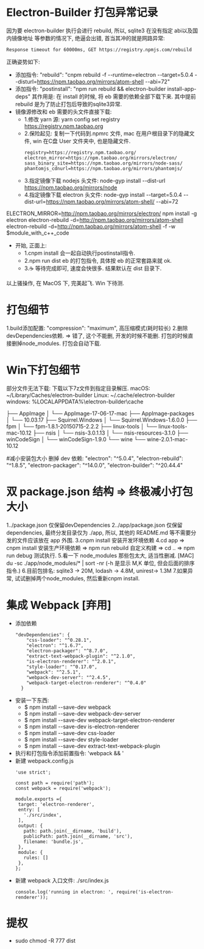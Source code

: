 # Electron-Builder 打包异常记录

因为要 electron-builder 执行会进行 rebuild, 所以, sqlite3 在没有指定 abi以及国内镜像地址 等参数的情况下,
绝逼会出错, 首当其冲的就是网路异常: 
```
Response timeout for 60000ms, GET https://registry.npmjs.com/rebuild
```

正确姿势如下: 
 - 添加指令: "rebuild": "cnpm rebuild -f --runtime=electron --target=5.0.4 --disturl=https://npm.taobao.org/mirrors/atom-shell --abi=72"
 - 添加指令: "postinstall": "npm run rebuild && electron-builder install-app-deps"
 其作用是: 在 install 的时候, 将 eb 需要的依赖全部下载下来. 其中提前 rebuild 是为了防止打包后导致的sqlite3异常.
 - 镜像源修改和 eb 需要的头文件直接下载: 
    - 1.修改 yarn 源: yarn config set registry https://registry.npm.taobao.org
    - 2.保险起见: 复制一下代码到.npmrc 文件, mac 在用户根目录下的隐藏文件, win 在C盘 User 文件夹中, 也是隐藏文件.
        ```
        registry=https://registry.npm.taobao.org/
        electron_mirror=https://npm.taobao.org/mirrors/electron/
        sass_binary_site=https://npm.taobao.org/mirrors/node-sass/
        phantomjs_cdnurl=https://npm.taobao.org/mirrors/phantomjs/
        ```
    - 3.指定镜像下载 nodejs 头文件: node-gyp install --dist-url https://npm.taobao.org/mirrors/node
    - 4.指定镜像下载 electron 头文件: node-gyp install --target=5.0.4 --dist-url=https://npm.taobao.org/mirrors/atom-shell/ --abi=72
<!--                                    node-gyp install  --target=5.0.5 --dist-url=https://atom.io/download/electron/-->

ELECTRON_MIRROR=http://npm.taobao.org/mirrors/electron/ npm install -g electron
electron-rebuild -d=http://npm.taobao.org/mirrors/atom-shell
electron-rebuild -d=http://npm.taobao.org/mirrors/atom-shell -f -w $module_with_c++_code
  
 - 开始, 正面上: 
    - 1.cnpm install  会一起自动执行postinstall指令. 
    - 2.npm run dist  eb 的打包指令, 具体按 eb 的正常套路来就 ok.
    - 3.☕️ 等待完成即可, 速度会快很多. 结果默认在 dist 目录下.
    
以上骚操作, 在 MacOS 下, 完美起飞. Win 下待测.


# 打包细节
1.build添加配置: "compression": "maximum", 高压缩模式(耗时较长)
2.删除devDependencies依赖. => 错了, 这个不能删, 开发的时候不能删. 打包的时候直接删掉node_modules. 打包会自动下载.

# Win下打包细节
部分文件无法下载: 下载以下7z文件到指定目录解压.
macOS: ~/Library/Caches/electron-builder
Linux: ~/.cache/electron-builder
windows: %LOCALAPPDATA%\electron-builder\cache

├── AppImage
│   └── AppImage-17-06-17-mac
├── AppImage-packages
│   └── 10.03.17
├── Squirrel.Windows
│   └── Squirrel.Windows-1.6.0.0
├── fpm
│   └── fpm-1.8.1-20150715-2.2.2
├── linux-tools
│   └── linux-tools-mac-10.12
├── nsis
│   └── nsis-3.0.1.13
│   └── nsis-resources-3.1.0
├── winCodeSign
│   └── winCodeSign-1.9.0
└── wine
    └── wine-2.0.1-mac-10.12
    
    
#减小安装包大小
删掉 dev 依赖:
"electron": "^5.0.4",
"electron-rebuild": "^1.8.5",
"electron-packager": "^14.0.0",
"electron-builder": "^20.44.4"


# 双 package.json 结构 => 终极减小打包大小
1../package.json 仅保留devDependencies
2../app/package.json 仅保留dependencies, 最终分发目录仅为 ./app, 所以, 其他的 README.md 等不需要分发的文件应该放在 app 外围.
3.cnpm install 安装开发环境依赖
4.cd app => cnpm install 安装生产环境依赖 => npm run rebuild 自定义构建 => cd .. => npm run debug 测试执行.
5.看一下 node_modules 那些包太大, 适当性删减. [MAC] du -sc ./app/node_modules/* | sort -nr  (-h 是显示 M,K 单位, 但会后面的排序指令.)
6.目前包排名: sqlite3 -> 20M, lodash -> 4.8M, unirest-> 1.3M
7.如果异常, 试试删掉两个node_modules, 然后重新cnpm install.





# 集成 Webpack [弃用]
- 添加依赖
    ```
    "devDependencies": {
        "css-loader": "^0.28.1",
        "electron": "^1.6.7",
        "electron-packager": "^8.7.0",
        "extract-text-webpack-plugin": "^2.1.0",
        "is-electron-renderer": "^2.0.1",
        "style-loader": "^0.17.0",
        "webpack": "^2.5.1",
        "webpack-dev-server": "^2.4.5",
        "webpack-target-electron-renderer": "^0.4.0"
      }
    ```
- 安装一下东西: 
    - $ npm install --save-dev webpack 
    - $ npm install --save-dev webpack-dev-server
    - $ npm install --save-dev webpack-target-electron-renderer
    - $ npm install --save-dev is-electron-renderer
    - $ npm install --save-dev css-loader
    - $ npm install --save-dev style-loader
    - $ npm install --save-dev extract-text-webpack-plugin
 - 执行和打包指令添加前置指令: 'webpack && '
 - 新建 webpack.config.js
     ```
     'use strict';
    
    const path = require('path');
    const webpack = require('webpack');
    
    module.exports ={
      target: 'electron-renderer',
      entry: [
        './src/index',
      ],
      output: {
        path: path.join(__dirname, 'build'),
        publicPath: path.join(__dirname, 'src'),
        filename: 'bundle.js',
      },
      module: {
        rules: []
      },
    };
     ```
 - 新建 webpack 入口文件: ./src/index.js
    ```
    console.log('running in electron: ', require('is-electron-renderer'));
    ```
    
# 提权
 - sudo chmod -R 777 dist
 